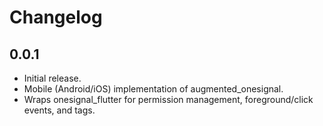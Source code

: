 # Changelog

## 0.0.1

- Initial release.
- Mobile (Android/iOS) implementation of augmented_onesignal.
- Wraps onesignal_flutter for permission management, foreground/click events, and tags.